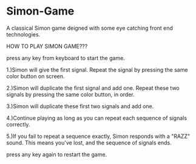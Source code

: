# Simon-Game
A classical Simon game deigned with some eye catching front end technologies.

HOW TO PLAY SIMON GAME???

press any key from keyboard to start the game.

1.)Simon will give the first signal.
 Repeat the signal by pressing the same color button on screen.

2.)Simon will duplicate the first signal and add one.
 Repeat these two signals by pressing the same color button, in order.

3.)Simon will duplicate these first two signals and add one.

4.)Continue playing as long as you can repeat each sequence of signals correctly.

5.)If you fail to repeat a sequence exactly,
 Simon responds with a "RAZZ" sound. This means you've lost, and the sequence of signals ends.

press any key again to restart the game.
